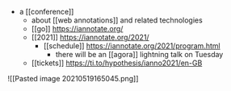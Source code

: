 - a [[conference]]
	- about [[web annotations]] and related technologies
	- [[go]] https://iannotate.org/
	- [[2021]] https://iannotate.org/2021/
		- [[schedule]] https://iannotate.org/2021/program.html
			- there will be an [[agora]] lightning talk on Tuesday
	- [[tickets]] https://ti.to/hypothesis/ianno2021/en-GB

![[Pasted image 20210519165045.png]]